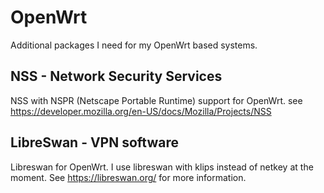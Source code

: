 OpenWrt
=======

Additional packages I need for my OpenWrt based systems.

NSS - Network Security Services
-------------------------------

NSS with NSPR (Netscape Portable Runtime) support for OpenWrt.
see https://developer.mozilla.org/en-US/docs/Mozilla/Projects/NSS



LibreSwan - VPN software
------------------------

Libreswan for OpenWrt. I use libreswan with klips instead of netkey at the
moment.
See https://libreswan.org/ for more information.

